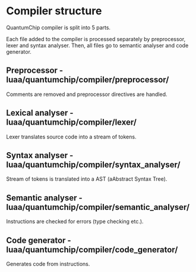 # Compiler structure

QuantumChip compiler is split into 5 parts.

Each file added to the compiler is processed separately by preprocessor, lexer and syntax analyser. Then, all files go to semantic analyser and code generator.

## Preprocessor - luaa/quantumchip/compiler/preprocessor/
Comments are removed and preprocessor directives are handled.

## Lexical analyser - luaa/quantumchip/compiler/lexer/
Lexer translates source code into a stream of tokens.

## Syntax analyser - luaa/quantumchip/compiler/syntax_analyser/
Stream of tokens is translated into a AST (aAbstract Syntax Tree).

## Semantic analyser - luaa/quantumchip/compiler/semantic_analyser/
Instructions are checked for errors (type checking etc.).

## Code generator - luaa/quantumchip/compiler/code_generator/
Generates code from instructions.

